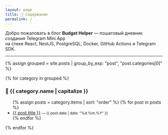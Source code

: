 ```yaml
---
layout: page
title: 📘 Содержание
permalink: /
---
```


Добро пожаловать в блог **Budget Helper** — пошаговый дневник создания Telegram Mini App  
на стекe React, NestJS, PostgreSQL, Docker, GitHub Actions и Telegram SDK.

---

{% assign grouped = site.posts | group_by_exp: "post", "post.categories[0]" %}

{% for category in grouped %}
### 🔹 {{ category.name | capitalize }}

<ul>
  {% assign posts = category.items | sort: "order" %}
  {% for post in posts %}
    <li>
      <a href="{{ post.url | relative_url }}">{{ post.title }}</a>
      <small> — {{ post.date | date: "%d.%m.%Y" }}</small>
    </li>
  {% endfor %}
</ul>
{% endfor %}
